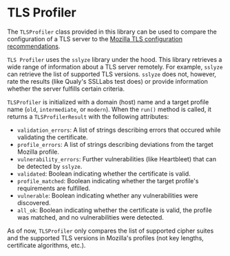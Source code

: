 # TLS Profiler #

The `TLSProfiler` class provided in this library can be used to
compare the configuration of a TLS server to the [Mozilla TLS
configuration
recommendations](https://wiki.mozilla.org/Security/Server_Side_TLS).

`TLS Profiler` uses the `sslyze` library under the hood. This library
retrieves a wide range of information about a TLS server remotely. For
example, `sslyze` can retrieve the list of supported TLS versions.
`sslyze` does not, however, rate the results (like Qualy's SSLLabs
test does) or provide information whether the server fulfills certain
criteria.

`TLSProfiler` is initialized with a domain (host) name and a target
profile name (`old`, `intermediate`, or `modern`). When the `run()`
method is called, it returns a `TLSProfilerResult` with the following
attributes:

  * `validation_errors`: A list of strings describing errors that
    occured while validating the certificate.
  * `profile_errors`: A list of strings describing deviations from the
    target Mozilla profile.
  * `vulnerability_errors`: Further vulnerabilities (like Heartbleet)
    that can be detected by `sslyze`.
  * `validated`: Boolean indicating whether the certificate is valid.
  * `profile_matched`: Boolean indicating whether the target profile's requirements are fulfilled.
  * `vulnerable`: Boolean indicating whether any vulnerabilities were discovered.
  * `all_ok`: Boolean indicating whether the certificate is valid, the
    profile was matched, and no vulnerabilities were detected.
    
As of now, `TLSProfiler` only compares the list of supported cipher
suites and the supported TLS versions in Mozilla's profiles (not key
lengths, certificate algorithms, etc.).


